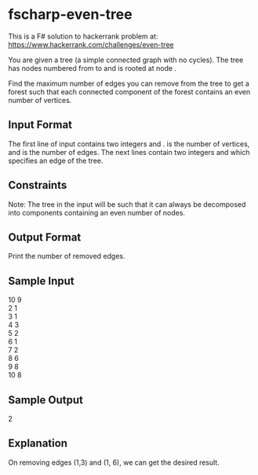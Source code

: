 # fscharp-even-tree

This is a F# solution to hackerrank problem at: <br />
https://www.hackerrank.com/challenges/even-tree

You are given a tree (a simple connected graph with no cycles). The tree has  nodes numbered from  to  and is rooted at node .

Find the maximum number of edges you can remove from the tree to get a forest such that each connected component of the forest contains an even number of vertices.

## Input Format

The first line of input contains two integers  and .  is the number of vertices, and  is the number of edges. 
The next  lines contain two integers  and  which specifies an edge of the tree.

## Constraints

Note: The tree in the input will be such that it can always be decomposed into components containing an even number of nodes.

## Output Format

Print the number of removed edges.

## Sample Input

10 9 <br />
2 1 <br />
3 1 <br />
4 3 <br />
5 2 <br />
6 1 <br />
7 2 <br />
8 6 <br />
9 8 <br />
10 8 <br />

## Sample Output

2
## Explanation

On removing edges (1,3)  and (1, 6), we can get the desired result.
